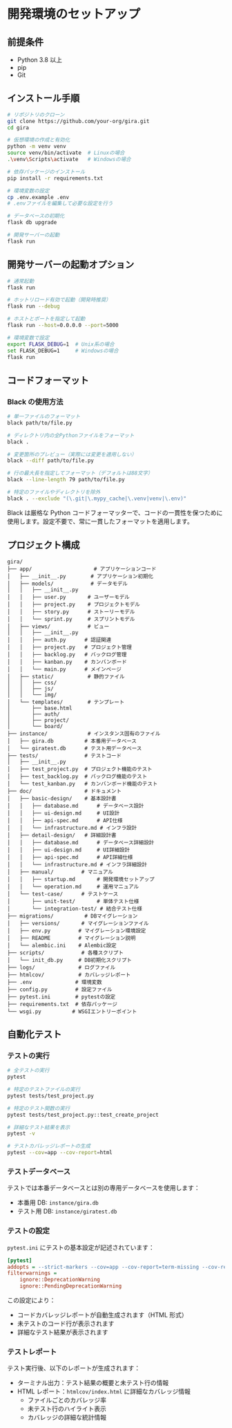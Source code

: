 # 開発環境のセットアップ

## 前提条件

- Python 3.8 以上
- pip
- Git

## インストール手順

```bash
# リポジトリのクローン
git clone https://github.com/your-org/gira.git
cd gira

# 仮想環境の作成と有効化
python -m venv venv
source venv/bin/activate  # Linuxの場合
.\venv\Scripts\activate   # Windowsの場合

# 依存パッケージのインストール
pip install -r requirements.txt

# 環境変数の設定
cp .env.example .env
# .envファイルを編集して必要な設定を行う

# データベースの初期化
flask db upgrade

# 開発サーバーの起動
flask run
```

## 開発サーバーの起動オプション

```bash
# 通常起動
flask run

# ホットリロード有効で起動（開発時推奨）
flask run --debug

# ホストとポートを指定して起動
flask run --host=0.0.0.0 --port=5000

# 環境変数で設定
export FLASK_DEBUG=1  # Unix系の場合
set FLASK_DEBUG=1     # Windowsの場合
flask run
```

## コードフォーマット

### Black の使用方法

```bash
# 単一ファイルのフォーマット
black path/to/file.py

# ディレクトリ内の全Pythonファイルをフォーマット
black .

# 変更箇所のプレビュー（実際には変更を適用しない）
black --diff path/to/file.py

# 行の最大長を指定してフォーマット（デフォルトは88文字）
black --line-length 79 path/to/file.py

# 特定のファイルやディレクトリを除外
black . --exclude "(\.git|\.mypy_cache|\.venv|venv|\.env)"
```

Black は厳格な Python コードフォーマッターで、コードの一貫性を保つために使用します。設定不要で、常に一貫したフォーマットを適用します。

## プロジェクト構成

```
gira/
├── app/                    # アプリケーションコード
│   ├── __init__.py        # アプリケーション初期化
│   ├── models/            # データモデル
│   │   ├── __init__.py
│   │   ├── user.py       # ユーザーモデル
│   │   ├── project.py    # プロジェクトモデル
│   │   ├── story.py      # ストーリーモデル
│   │   └── sprint.py     # スプリントモデル
│   ├── views/            # ビュー
│   │   ├── __init__.py
│   │   ├── auth.py      # 認証関連
│   │   ├── project.py   # プロジェクト管理
│   │   ├── backlog.py   # バックログ管理
│   │   ├── kanban.py    # カンバンボード
│   │   └── main.py      # メインページ
│   ├── static/           # 静的ファイル
│   │   ├── css/
│   │   ├── js/
│   │   └── img/
│   └── templates/        # テンプレート
│       ├── base.html
│       ├── auth/
│       ├── project/
│       └── board/
├── instance/             # インスタンス固有のファイル
│   ├── gira.db          # 本番用データベース
│   └── giratest.db      # テスト用データベース
├── tests/               # テストコード
│   ├── __init__.py
│   ├── test_project.py  # プロジェクト機能のテスト
│   ├── test_backlog.py  # バックログ機能のテスト
│   └── test_kanban.py   # カンバンボード機能のテスト
├── doc/                 # ドキュメント
│   ├── basic-design/    # 基本設計書
│   │   ├── database.md      # データベース設計
│   │   ├── ui-design.md     # UI設計
│   │   ├── api-spec.md      # API仕様
│   │   └── infrastructure.md # インフラ設計
│   ├── detail-design/   # 詳細設計書
│   │   ├── database.md      # データベース詳細設計
│   │   ├── ui-design.md     # UI詳細設計
│   │   ├── api-spec.md      # API詳細仕様
│   │   └── infrastructure.md # インフラ詳細設計
│   ├── manual/         # マニュアル
│   │   ├── startup.md       # 開発環境セットアップ
│   │   └── operation.md     # 運用マニュアル
│   └── test-case/      # テストケース
│       ├── unit-test/       # 単体テスト仕様
│       └── integration-test/ # 結合テスト仕様
├── migrations/          # DBマイグレーション
│   ├── versions/       # マイグレーションファイル
│   ├── env.py         # マイグレーション環境設定
│   ├── README         # マイグレーション説明
│   └── alembic.ini    # Alembic設定
├── scripts/            # 各種スクリプト
│   └── init_db.py     # DB初期化スクリプト
├── logs/              # ログファイル
├── htmlcov/           # カバレッジレポート
├── .env              # 環境変数
├── config.py         # 設定ファイル
├── pytest.ini        # pytestの設定
├── requirements.txt  # 依存パッケージ
└── wsgi.py          # WSGIエントリーポイント
```

## 自動化テスト

### テストの実行

```bash
# 全テストの実行
pytest

# 特定のテストファイルの実行
pytest tests/test_project.py

# 特定のテスト関数の実行
pytest tests/test_project.py::test_create_project

# 詳細なテスト結果を表示
pytest -v

# テストカバレッジレポートの生成
pytest --cov=app --cov-report=html
```

### テストデータベース

テストでは本番データベースとは別の専用データベースを使用します：

- 本番用 DB: `instance/gira.db`
- テスト用 DB: `instance/giratest.db`

### テストの設定

`pytest.ini` にテストの基本設定が記述されています：

```ini
[pytest]
addopts = --strict-markers --cov=app --cov-report=term-missing --cov-report=html -v --tb=short
filterwarnings =
    ignore::DeprecationWarning
    ignore::PendingDeprecationWarning
```

この設定により：

- コードカバレッジレポートが自動生成されます（HTML 形式）
- 未テストのコード行が表示されます
- 詳細なテスト結果が表示されます

### テストレポート

テスト実行後、以下のレポートが生成されます：

- ターミナル出力：テスト結果の概要と未テスト行の情報
- HTML レポート：`htmlcov/index.html` に詳細なカバレッジ情報
  - ファイルごとのカバレッジ率
  - 未テスト行のハイライト表示
  - カバレッジの詳細な統計情報
